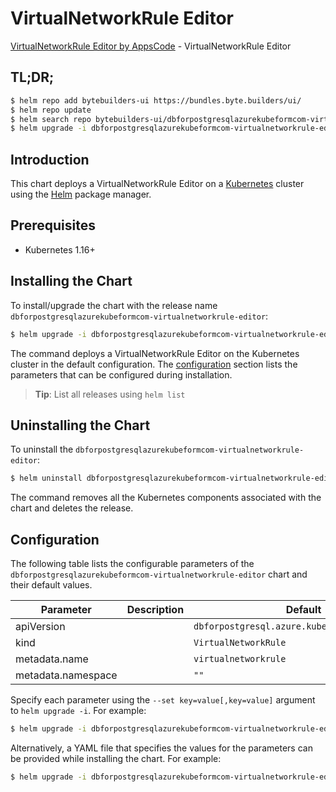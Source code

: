# VirtualNetworkRule Editor

[VirtualNetworkRule Editor by AppsCode](https://byte.builders) - VirtualNetworkRule Editor

## TL;DR;

```bash
$ helm repo add bytebuilders-ui https://bundles.byte.builders/ui/
$ helm repo update
$ helm search repo bytebuilders-ui/dbforpostgresqlazurekubeformcom-virtualnetworkrule-editor --version=v0.4.17
$ helm upgrade -i dbforpostgresqlazurekubeformcom-virtualnetworkrule-editor bytebuilders-ui/dbforpostgresqlazurekubeformcom-virtualnetworkrule-editor -n default --create-namespace --version=v0.4.17
```

## Introduction

This chart deploys a VirtualNetworkRule Editor on a [Kubernetes](http://kubernetes.io) cluster using the [Helm](https://helm.sh) package manager.

## Prerequisites

- Kubernetes 1.16+

## Installing the Chart

To install/upgrade the chart with the release name `dbforpostgresqlazurekubeformcom-virtualnetworkrule-editor`:

```bash
$ helm upgrade -i dbforpostgresqlazurekubeformcom-virtualnetworkrule-editor bytebuilders-ui/dbforpostgresqlazurekubeformcom-virtualnetworkrule-editor -n default --create-namespace --version=v0.4.17
```

The command deploys a VirtualNetworkRule Editor on the Kubernetes cluster in the default configuration. The [configuration](#configuration) section lists the parameters that can be configured during installation.

> **Tip**: List all releases using `helm list`

## Uninstalling the Chart

To uninstall the `dbforpostgresqlazurekubeformcom-virtualnetworkrule-editor`:

```bash
$ helm uninstall dbforpostgresqlazurekubeformcom-virtualnetworkrule-editor -n default
```

The command removes all the Kubernetes components associated with the chart and deletes the release.

## Configuration

The following table lists the configurable parameters of the `dbforpostgresqlazurekubeformcom-virtualnetworkrule-editor` chart and their default values.

|     Parameter      | Description |                         Default                          |
|--------------------|-------------|----------------------------------------------------------|
| apiVersion         |             | <code>dbforpostgresql.azure.kubeform.com/v1alpha1</code> |
| kind               |             | <code>VirtualNetworkRule</code>                          |
| metadata.name      |             | <code>virtualnetworkrule</code>                          |
| metadata.namespace |             | <code>""</code>                                          |


Specify each parameter using the `--set key=value[,key=value]` argument to `helm upgrade -i`. For example:

```bash
$ helm upgrade -i dbforpostgresqlazurekubeformcom-virtualnetworkrule-editor bytebuilders-ui/dbforpostgresqlazurekubeformcom-virtualnetworkrule-editor -n default --create-namespace --version=v0.4.17 --set apiVersion=dbforpostgresql.azure.kubeform.com/v1alpha1
```

Alternatively, a YAML file that specifies the values for the parameters can be provided while
installing the chart. For example:

```bash
$ helm upgrade -i dbforpostgresqlazurekubeformcom-virtualnetworkrule-editor bytebuilders-ui/dbforpostgresqlazurekubeformcom-virtualnetworkrule-editor -n default --create-namespace --version=v0.4.17 --values values.yaml
```
